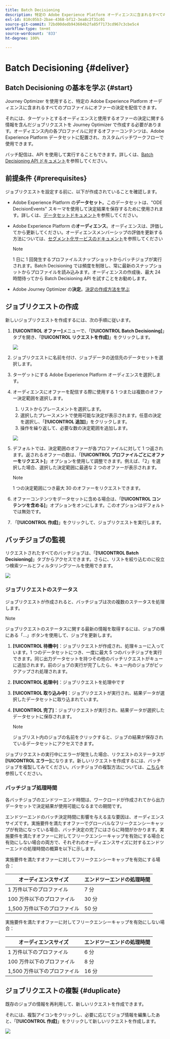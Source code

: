 ```yaml
---
title: Batch Decisioning
description: 特定の Adobe Experience Platform オーディエンスに含まれるすべてのプロファイルにオファーの決定を配信する方法を説明します。
exl-id: 810c05b3-2bae-4368-bf12-3ea8c2f31c01
source-git-commit: 72bd00dedb943604b2fa85f7173cd967c3cbe5c4
workflow-type: tm+mt
source-wordcount: '833'
ht-degree: 100%

---
```


# Batch Decisioning {#deliver}

## Batch Decisioning の基本を学ぶ {#start}

Journey Optimizer を使用すると、特定の Adobe Experience Platform オーディエンスに含まれるすべてのプロファイルにオファーの決定を配信できます。

それには、ターゲットとするオーディエンスと使用するオファーの決定に関する情報を含んだジョブリクエストを Journey Optimizer で作成する必要があります。オーディエンス内の各プロファイルに対するオファーコンテンツは、Adobe Experience Platform データセットに配置され、カスタムバッチワークフローで使用できます。

バッチ配信は、API を使用して実行することもできます。詳しくは、[Batch Decisioning API ドキュメント](api-reference/offer-delivery-api/batch-decisioning-api.md)を参照してください。

## 前提条件 {#prerequisites}

ジョブリクエストを設定する前に、以下が作成されていることを確認します。

* Adobe Experience Platform の&#x200B;**データセット**。このデータセットは、&quot;ODE DecisionEvents&quot; スキーマを使用して決定結果を保存するために使用されます。詳しくは、[データセットドキュメント](https://experienceleague.adobe.com/docs/experience-platform/catalog/datasets/user-guide.html?lang=ja)を参照してください。

* Adobe Experience Platform の&#x200B;**オーディエンス**。オーディエンスは、評価してから更新してください。オーディエンスメンバーシップの評価を更新する方法については、[セグメント化サービスのドキュメント](http://www.adobe.com/go/segmentation-overview-en_jp)を参照してください

  >[!NOTE]
  >
  >1 日に 1 回発生するプロファイルスナップショットからバッチジョブが実行されます。Batch Decisioning では頻度を制限し、常に最新のスナップショットからプロファイルを読み込みます。オーディエンスの作成後、最大 24 時間待ってから Batch Decisioning API を試すことをお勧めします。

* Adobe Journey Optimizer の&#x200B;**決定**。[決定の作成方法を学ぶ](offer-activities/create-offer-activities.md)

<!-- in API doc, remove these info and add ref here-->

## ジョブリクエストの作成

新しいジョブリクエストを作成するには、次の手順に従います。

1. **[!UICONTROL オファー]**&#x200B;メニューで、「**[!UICONTROL Batch Decisioning]**」タブを開き、「**[!UICONTROL リクエストを作成]**」をクリックします。

   ![](assets/batch-create.png)

1. ジョブリクエストに名前を付け、ジョブデータの送信先のデータセットを選択します。

1. ターゲットにする Adobe Experience Platform オーディエンスを選択します。

1. オーディエンスにオファーを配信する際に使用する 1 つまたは複数のオファー決定範囲を選択します。
   1. リストからプレースメントを選択します。
   1. 選択したプレースメントで使用可能な決定が表示されます。任意の決定を選択し、「**[!UICONTROL 追加]**」をクリックします。
   1. 操作を繰り返して、必要な数の決定範囲を追加します。

   ![](assets/batch-decision.png)

1. デフォルトでは、決定範囲のオファーが各プロファイルに対して 1 つ返されます。返されるオファーの数は、「**[!UICONTROL プロファイルごとにオファーをリクエスト]**」オプションを使用して調整できます。例えば、「2」を選択した場合、選択した決定範囲に最適な 2 つのオファーが表示されます。

   >[!NOTE]
   >
   >1 つの決定範囲につき最大 30 のオファーをリクエストできます。

1. オファーコンテンツをデータセットに含める場合は、「**[!UICONTROL コンテンツを含める]**」オプションをオンにします。このオプションはデフォルトでは無効です。

1. 「**[!UICONTROL 作成]**」をクリックして、ジョブリクエストを実行します。

## バッチジョブの監視

リクエストされたすべてのバッチジョブは、「**[!UICONTROL Batch Decisioning]**」タブからアクセスできます。さらに、リストを絞り込むのに役立つ検索ツールとフィルタリングツールを使用できます。

![](assets/batch-list.png)

### ジョブリクエストのステータス

ジョブリクエストが作成されると、バッチジョブは次の複数のステータスを処理します。

>[!NOTE]
>
>ジョブリクエストのステータスに関する最新の情報を取得するには、ジョブの横にある「...」ボタンを使用して、ジョブを更新します。

1. **[!UICONTROL 待機中]**：ジョブリクエストが作成され、処理キューに入っています。1 つのデータセットにつき、一度に最大 5 つのバッチジョブを実行できます。同じ出力データセットを持つその他のバッチリクエストがキューに追加されます。前のジョブの実行が完了したら、キュー内のジョブがピックアップされ処理されます。
1. **[!UICONTROL 処理中]**：ジョブリクエストを処理中です
1. **[!UICONTROL 取り込み中]**：ジョブリクエストが実行され、結果データが選択したデータセットに取り込まれています。
1. **[!UICONTROL 完了]**：ジョブリクエストが実行され、結果データが選択したデータセットに保存されます。

   >[!NOTE]
   >
   >ジョブリスト内のジョブの名前をクリックすると、ジョブの結果が保存されているデータセットにアクセスできます。

ジョブリクエストの実行中にエラーが発生した場合、リクエストのステータスが&#x200B;**[!UICONTROL エラー]**&#x200B;になります。新しいリクエストを作成するには、バッチジョブを複製してみてください。バッチジョブの複製方法については、[こちら](#duplicate)を参照してください。

### バッチジョブ処理時間

各バッチジョブのエンドツーエンド時間は、ワークロードが作成されてから出力データセットで決定結果が使用可能になるまでの期間です。

エンドツーエンドのバッチ決定時間に影響を与える主な要因は、オーディエンスサイズです。実施要件を満たすオファーでグローバルなフリークエンシーキャップが有効になっている場合、バッチ決定の完了にはさらに時間がかかります。実施要件を満たすオファーに対してフリークエンシーキャップを有効にする場合と有効にしない場合の両方で、それぞれのオーディエンスサイズに対するエンドツーエンドの処理時間の概算を以下に示します。

実施要件を満たすオファーに対してフリークエンシーキャップを有効にする場合：

| オーディエンスサイズ | エンドツーエンドの処理時間 |
|--------------|----------------------------|
| 1 万件以下のプロファイル | 7 分 |
| 100 万件以下のプロファイル | 30 分 |
| 1,500 万件以下のプロファイル | 50 分 |

実施要件を満たすオファーに対してフリークエンシーキャップを有効にしない場合：

| オーディエンスサイズ | エンドツーエンドの処理時間 |
|--------------|----------------------------|
| 1 万件以下のプロファイル | 6 分 |
| 100 万件以下のプロファイル | 8 分 |
| 1,500 万件以下のプロファイル | 16 分 |

## ジョブリクエストの複製 {#duplicate}

既存のジョブの情報を再利用して、新しいリクエストを作成できます。

それには、複製アイコンをクリックし、必要に応じてジョブ情報を編集したあと、「**[!UICONTROL 作成]**」をクリックして新しいリクエストを作成します。

![](assets/batch-duplicate.png)

